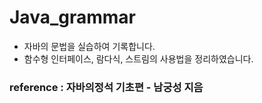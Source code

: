 # Java_grammar

- 자바의 문법을 실습하여 기록합니다.
- 함수형 인터페이스, 람다식, 스트림의 사용법을 정리하였습니다.


### reference : 자바의정석 기초편 - 남궁성 지음
